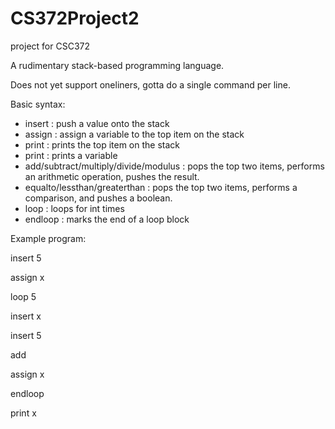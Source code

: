 # CS372Project2
project for CSC372

A rudimentary stack-based programming language.

Does not yet support oneliners, gotta do a single command per line.

Basic syntax:
- insert <value> : push a value onto the stack
- assign <variable> : assign a variable to the top item on the stack
- print : prints the top item on the stack
- print <variable> : prints a variable
- add/subtract/multiply/divide/modulus : pops the top two items, performs an arithmetic operation, pushes the result.
- equalto/lessthan/greaterthan : pops the top two items, performs a comparison, and pushes a boolean.
- loop <int> : loops for int times
- endloop : marks the end of a loop block

Example program:

insert 5

assign x

loop 5

insert x

insert 5

add

assign x

endloop

print x